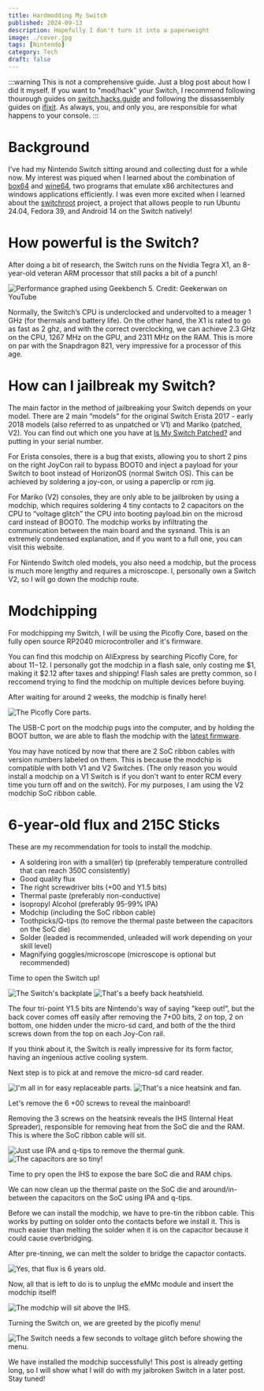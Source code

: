 ```yaml
---
title: Hardmodding My Switch
published: 2024-09-13
description: Hopefully I don't turn it into a paperweight
image: ./cover.jpg
tags: [Nintendo]
category: Tech
draft: false
---
```


:::warning
This is not a comprehensive guide. Just a blog post about how I did it myself. If you want to "mod/hack" your Switch, I recommend following thourough guides on [switch.hacks.guide](https://Switch.hacks.guide) and following the dissassembly guides on [ifixit](https://www.ifixit.com/Teardown/Nintendo+Switch+Teardown/78263?srsltid=AfmBOopafqIlha4w_7wViLBNHRTsR9xevz8mXbvGGDWJCnt6BXANPRET). As always, you, and only you, are responsible for what happens to your console.
:::

# Background

I’ve had my Nintendo Switch sitting around and collecting dust for a while now. My interest was piqued when I learned about the combination of [box64](https://github.com/ptitSeb/box64) and [wine64](https://winehq.org), two programs that emulate x86 architectures and windows applications efficiently. I was even more excited when I learned about the [switchroot](https://switchroot.org/) project, a project that allows people to run Ubuntu 24.04, Fedora 39, and Android 14 on the Switch natively!

# How powerful is the Switch?

After doing a bit of research, the Switch runs on the Nvidia Tegra X1, an 8-year-old veteran ARM processor that still packs a bit of a punch!

![Performance graphed using Geekbench 5. Credit: Geekerwan on YouTube](./performance.png)

Normally, the Switch’s CPU is underclocked and undervolted to a meager 1 GHz (for thermals and battery life). On the other hand, the X1 is rated to go as fast as 2 ghz, and with the correct overclocking, we can achieve 2.3 GHz on the CPU, 1267 MHz on the GPU, and 2311 MHz on the RAM. This is more on par with the Snapdragon 821, very impressive for a processor of this age.

# How can I jailbreak my Switch?

The main factor in the method of jailbreaking your Switch depends on your model. There are 2 main “models” for the original Switch Erista 2017 - early 2018 models (also referred to as unpatched or V1) and Mariko (patched, V2). You can find out which one you have at [Is My Switch Patched?](https://ismyswitchpatched.com/) and putting in your serial number.

For Erista consoles, there is a bug that exists, allowing you to short 2 pins on the right JoyCon rail to bypass BOOT0 and inject a payload for your Switch to boot instead of HorizonOS (normal Switch OS). This can be achieved by soldering a joy-con, or using a paperclip or rcm jig.

For Mariko (V2) consoles, they are only able to be jailbroken by using a modchip, which requires soldering 4 tiny contacts to 2 capacitors on the CPU to “voltage glitch” the CPU into booting payload.bin on the microsd card instead of BOOT0. The modchip works by infiltrating the communication between the main board and the sysnand. This is an extremely condensed explanation, and if you want to a full one, you can visit this website.

For Nintendo Switch oled models, you also need a modchip, but the process is much more lengthy and requires a microscope.
I, personally own a Switch V2, so I will go down the modchip route.

# Modchipping

For modchipping my Switch, I will be using the Picofly Core, based on the fully open source RP2040 microcontroller and it's firmware.

You can find this modchip on AliExpress by searching Picofly Core, for about $11-$12. I personally got the modchip in a flash sale, only costing me $1, making it $2.12 after taxes and shipping! Flash sales are pretty common, so I reccomend trying to find the modchip on multiple devices before buying. 

After waiting for around 2 weeks, the modchip is finally here!

![The Picofly Core parts.](./picofly-core.png)

The USB-C port on the modchip pugs into the computer, and by holding the BOOT button, we are able to flash the modchip with the [latest firmware](https://guide.nx-modchip.info/modchip/firmware/firmware.uf2).

You may have noticed by now that there are 2 SoC ribbon cables with version numbers labeled on them. This is because the modchip is compatible with both V1 and V2 Switches. (The only reason you would install a modchip on a V1 Switch is if you don't want to enter RCM every time you turn off and on the switch). For my purposes, I am using the V2 modchip SoC ribbon cable.

# 6-year-old flux and 215C Sticks

These are my recommendation for tools to install the modchip.

- A soldering iron with a small(er) tip (preferably temperature controlled that can reach 350C consistently)
- Good quality flux
- The right screwdriver bits (+00 and Y1.5 bits)
- Thermal paste (preferably non-conductive)
- Isopropyl Alcohol (preferably 95-99% IPA)
- Modchip (including the SoC ribbon cable)
- Toothpicks/Q-tips (to remove the thermal paste between the capacitors on the SoC die)
- Solder (leaded is recommended, unleaded will work depending on your skill level)
- Magnifying goggles/microscope (microscope is optional but recommended)

Time to open the Switch up!

![The Switch's backplate](./1.png) ![That's a beefy back heatshield.](./2.png)

The four tri-point Y1.5 bits are Nintendo's way of saying "keep out!", but the back cover comes off easily after removing the 7+00 bits, 2 on top, 2 on bottom, one hidden under the micro-sd card, and both of the the third screws down from the top on each Joy-Con rail.

If you think about it, the Switch is really impressive for its form factor, having an ingenious active cooling system.

Next step is to pick at and remove the micro-sd card reader.

![I'm all in for easy replaceable parts.](./3.png) ![That's a nice heatsink and fan.](./4.png)

Let's remove the 6 +00 screws to reveal the mainboard!

Removing the 3 screws on the heatsink reveals the IHS (Internal Heat Spreader), responsible for removing heat from the SoC die and the RAM. This is where the SoC ribbon cable will sit.

![Just use IPA and q-tips to remove the thermal gunk.](./5.png) ![The capacitors are so tiny!](./6.png)

Time to pry open the IHS to expose the bare SoC die and RAM chips.

We can now clean up the thermal paste on the SoC die and around/in-between the capacitors on the SoC using IPA and q-tips.

Before we can install the modchip, we have to pre-tin the ribbon cable. This works by putting on solder onto the contacts before we install it. This is much easier than melting the solder when it is on the capacitor because it could cause overbridging.

After pre-tinning, we can melt the solder to bridge the capactor contacts.

![Yes, that flux is 6 years old.](./lined-up.jpg)

Now, all that is left to do is to unplug the eMMc module and insert the modchip itself!

![The modchip will sit above the IHS.](./modchip-installed.png)

Turning the Switch on, we are greeted by the picofly menu!

![The Switch needs a few seconds to voltage glitch before showing the menu.](./success.png)

We have installed the modchip successfully! This post is already getting long, so I will show what I will do with my jaibroken Switch in a later post. Stay tuned!
